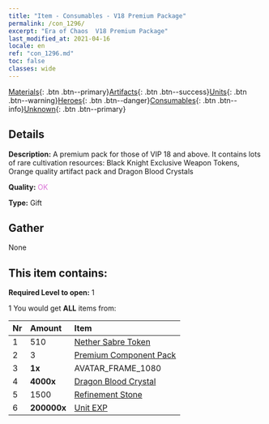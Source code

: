 ```yaml
---
title: "Item - Consumables - V18 Premium Package"
permalink: /con_1296/
excerpt: "Era of Chaos  V18 Premium Package"
last_modified_at: 2021-04-16
locale: en
ref: "con_1296.md"
toc: false
classes: wide
---
```

 [Materials](/Items/){: .btn .btn--primary}[Artifacts](/Items/Artifacts/){: .btn .btn--success}[Units](/Items/Units/){: .btn .btn--warning}[Heroes](/Items/Heroes/){: .btn .btn--danger}[Consumables](/Items/Consumables/){: .btn .btn--info}[Unknown](/Items/Unknown/){: .btn .btn--primary}

## Details
 **Description:** A premium pack for those of VIP 18 and above. It contains lots of rare cultivation resources: Black Knight Exclusive Weapon Tokens, Orange quality artifact pack and Dragon Blood Crystals

 **Quality:** <span style="color: #DA70D6">OK</span>

 **Type:** Gift

## Gather

  None

## This item contains:

 **Required Level to open:** 1

 1 You would get **ALL** items  from:

  | Nr | Amount |     Item    |
  |:---|:-------|:------------|
  | 1 | 510 | [Nether Sabre Token](/Items/con_979/) |  | 
  | 2 | 3 | [Premium Component Pack](/Items/con_1363/) |  | 
  | 3 |  **1x** | AVATAR_FRAME_1080 |  | 
  | 4 |  **4000x** | [Dragon Blood Crystal](/Items/con_879/) |  | 
  | 5 | 1500 | [Refinement Stone](/Items/con_814/) |  | 
  | 6 |  **200000x** | [Unit EXP](/Items/con_902/) |  | 
